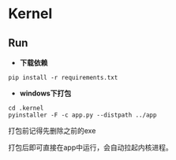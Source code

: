 # Kernel

## Run

- **下载依赖**

```
pip install -r requirements.txt
```

- **windows下打包**

```
cd .kernel
pyinstaller -F -c app.py --distpath ../app
```

打包前记得先删除之前的exe

打包后即可直接在app中运行，会自动拉起内核进程。

